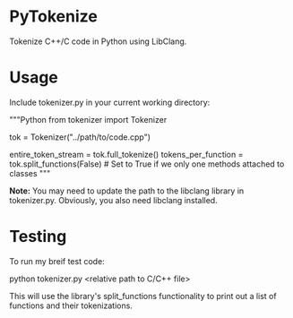 # PyTokenize
Tokenize C++/C code in Python using LibClang.

# Usage
Include tokenizer.py in your current working directory:

"""Python
from tokenizer import Tokenizer

tok = Tokenizer("../path/to/code.cpp")

entire_token_stream = tok.full_tokenize()
tokens_per_function = tok.split_functions(False) # Set to True if we only one methods attached to classes
"""

**Note:** You may need to update the path to the libclang library in tokenizer.py. Obviously, you also need libclang installed.

# Testing
To run my breif test code:

python tokenizer.py <relative path to C/C++ file>

This will use the library's split_functions functionality to print out a list of functions and their tokenizations.
